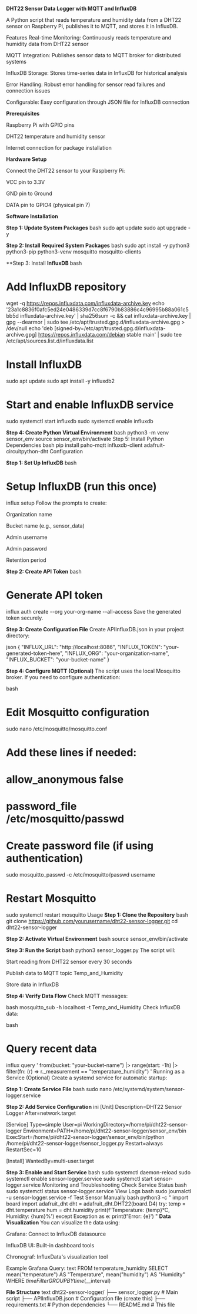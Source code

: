 **DHT22 Sensor Data Logger with MQTT and InfluxDB**

A Python script that reads temperature and humidity data from a DHT22 sensor on Raspberry Pi, publishes it to MQTT, and stores it in InfluxDB.

Features
Real-time Monitoring: Continuously reads temperature and humidity data from DHT22 sensor

MQTT Integration: Publishes sensor data to MQTT broker for distributed systems

InfluxDB Storage: Stores time-series data in InfluxDB for historical analysis

Error Handling: Robust error handling for sensor read failures and connection issues

Configurable: Easy configuration through JSON file for InfluxDB connection

**Prerequisites**

Raspberry Pi with GPIO pins

DHT22 temperature and humidity sensor

Internet connection for package installation

**Hardware Setup**

Connect the DHT22 sensor to your Raspberry Pi:

VCC pin to 3.3V

GND pin to Ground

DATA pin to GPIO4 (physical pin 7)

**Software Installation**

**Step 1: Update System Packages**
bash
sudo apt update
sudo apt upgrade -y

**Step 2: Install Required System Packages**
bash
sudo apt install -y python3 python3-pip python3-venv mosquitto mosquitto-clients

**Step 3: Install **InfluxDB**
bash

# Add InfluxDB repository
wget -q https://repos.influxdata.com/influxdata-archive.key
echo '23a1c8836f0afc5ed24e0486339d7cc8f6790b83886c4c96995b88a061c5bb5d influxdata-archive.key' | sha256sum -c && cat influxdata-archive.key | gpg --dearmor | sudo tee /etc/apt/trusted.gpg.d/influxdata-archive.gpg > /dev/null
echo 'deb [signed-by=/etc/apt/trusted.gpg.d/influxdata-archive.gpg] https://repos.influxdata.com/debian stable main' | sudo tee /etc/apt/sources.list.d/influxdata.list

# Install InfluxDB
sudo apt update
sudo apt install -y influxdb2

# Start and enable InfluxDB service
sudo systemctl start influxdb
sudo systemctl enable influxdb

**Step 4: Create Python Virtual Environment**
bash
python3 -m venv sensor_env
source sensor_env/bin/activate
Step 5: Install Python Dependencies
bash
pip install paho-mqtt influxdb-client adafruit-circuitpython-dht
Configuration


**Step 1: Set Up InfluxDB**
bash
# Setup InfluxDB (run this once)
influx setup
Follow the prompts to create:

Organization name

Bucket name (e.g., sensor_data)

Admin username

Admin password

Retention period

**Step 2: Create API Token**
bash
# Generate API token
influx auth create --org your-org-name --all-access
Save the generated token securely.

**Step 3: Create Configuration File**
Create APIInfluxDB.json in your project directory:

json
{
    "INFLUX_URL": "http://localhost:8086",
    "INFLUX_TOKEN": "your-generated-token-here",
    "INFLUX_ORG": "your-organization-name",
    "INFLUX_BUCKET": "your-bucket-name"
}

**Step 4: Configure MQTT (Optional)**
The script uses the local Mosquitto broker. If you need to configure authentication:

bash
# Edit Mosquitto configuration
sudo nano /etc/mosquitto/mosquitto.conf

# Add these lines if needed:
# allow_anonymous false
# password_file /etc/mosquitto/passwd

# Create password file (if using authentication)
sudo mosquitto_passwd -c /etc/mosquitto/passwd username

# Restart Mosquitto
sudo systemctl restart mosquitto
Usage
**Step 1: Clone the Repository**
bash
git clone https://github.com/yourusername/dht22-sensor-logger.git
cd dht22-sensor-logger

**Step 2: Activate Virtual Environment**
bash
source sensor_env/bin/activate

**Step 3: Run the Script**
bash
python3 sensor_logger.py
The script will:

Start reading from DHT22 sensor every 30 seconds

Publish data to MQTT topic Temp_and_Humidity

Store data in InfluxDB

**Step 4: Verify Data Flow**
Check MQTT messages:

bash
mosquitto_sub -h localhost -t Temp_and_Humidity
Check InfluxDB data:

bash
# Query recent data
influx query '
from(bucket: "your-bucket-name")
  |> range(start: -1h)
  |> filter(fn: (r) => r._measurement == "temperature_humidity")
'
Running as a Service (Optional)
Create a systemd service for automatic startup:

**Step 1: Create Service File**
bash
sudo nano /etc/systemd/system/sensor-logger.service

**Step 2: Add Service Configuration**
ini
[Unit]
Description=DHT22 Sensor Logger
After=network.target

[Service]
Type=simple
User=pi
WorkingDirectory=/home/pi/dht22-sensor-logger
Environment=PATH=/home/pi/dht22-sensor-logger/sensor_env/bin
ExecStart=/home/pi/dht22-sensor-logger/sensor_env/bin/python /home/pi/dht22-sensor-logger/sensor_logger.py
Restart=always
RestartSec=10

[Install]
WantedBy=multi-user.target

**Step 3: Enable and Start Service**
bash
sudo systemctl daemon-reload
sudo systemctl enable sensor-logger.service
sudo systemctl start sensor-logger.service
Monitoring and Troubleshooting
Check Service Status
bash
sudo systemctl status sensor-logger.service
View Logs
bash
sudo journalctl -u sensor-logger.service -f
Test Sensor Manually
bash
python3 -c "
import board
import adafruit_dht
dht = adafruit_dht.DHT22(board.D4)
try:
    temp = dht.temperature
    hum = dht.humidity
    print(f'Temperature: {temp}°C, Humidity: {hum}%')
except Exception as e:
    print(f'Error: {e}')
"
**Data Visualization**
You can visualize the data using:

Grafana: Connect to InfluxDB datasource

InfluxDB UI: Built-in dashboard tools

Chronograf: InfluxData's visualization tool

Example Grafana Query:
text
FROM temperature_humidity
SELECT mean("temperature") AS "Temperature", mean("humidity") AS "Humidity"
WHERE $timeFilter
GROUP BY time($__interval)

**File Structure**
text
dht22-sensor-logger/
├── sensor_logger.py          # Main script
├── APIInfluxDB.json          # Configuration file (create this)
├── requirements.txt          # Python dependencies
└── README.md                # This file


